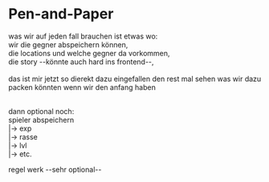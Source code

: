 # Pen-and-Paper
was wir auf jeden fall brauchen ist etwas wo: </br>
  wir die gegner abspeichern können,</br>
  die locations und welche gegner da vorkommen,</br>
  die story --könnte auch hard ins frontend--,</br>
  </br>
das ist mir jetzt so dierekt dazu eingefallen den rest mal sehen was wir dazu packen könnten wenn wir den anfang haben  </br>
</br>

dann optional noch:</br>
     spieler abspeichern</br>
      |-> exp</br>
      |-> rasse</br>
      |-> lvl</br>
      |-> etc.</br>
  
  regel werk --sehr optional--
